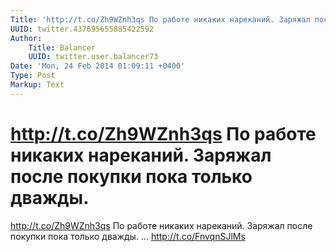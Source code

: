```yaml
---
Title: 'http://t.co/Zh9WZnh3qs По работе никаких нареканий. Заряжал после покупки пока только дважды.'
UUID: twitter.437695655885422592
Author:
    Title: Balancer
    UUID: twitter.user.balancer73
Date: 'Mon, 24 Feb 2014 01:09:11 +0400'
Type: Post
Markup: Text
---
```


# http://t.co/Zh9WZnh3qs По работе никаких нареканий. Заряжал после покупки пока только дважды.

http://t.co/Zh9WZnh3qs
По работе никаких нареканий. Заряжал после покупки пока
только дважды. … http://t.co/FnvqnSJlMs